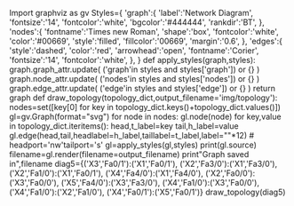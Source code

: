 Import graphviz as gv
Styles={
    'graph':{
        'label':'Network Diagram',
        'fontsize':'14',
        'fontcolor':'white',
        'bgcolor':'#444444',
        'rankdir':'BT',
    },
    'nodes':{
        'fontname':'Times new Roman',
        'shape':'box',
        'fontcolor':'white',
        'color':'#00669',
        'style':'filled',
        'fillcolor':'00669',
        'margin':'0.6',
    },
    'edges':{
        'style':'dashed',
        'color':'red',
        'arrowhead':'open',
        'fontname':'Corier',
        'fontsize':'14',
        'fontcolor':'white',
    },
}
def apply_styles(graph,styles):
    graph.graph_attr.update(
        ('graph'in styles and styles['graph']) or {}
        )
    graph.node_attr.update(
        ('nodes'in styles and styles['nodes']) or {}
        )
    graph.edge_attr.update(
        ('edge'in styles and styles['edge']) or {}
        )
        return graph
def draw_topology(topology_dict,output_filename='img/topology'):
    nodes=set([key[0] for key in topology_dict.keys()+topology_dict.values()])
    gl=gv.Graph(format="svg")
    for node in nodes:
             gl.node(node)
             for key,value in topology_dict.iteritems():
                     head,t_label=key
                     tail,h_label=value
                     gl.edge(head,tail,headlabel=h_label,taillabel=t_label,label=""*12)
                     # headport='nw'tailport='s'
                     gl=apply_styles(gl,styles)
print(gl.source)
filename=gl.render(filename=output_filename)
print"Graph saved in",filename
diag5={('X3','Fa0/1'):('X1','Fa0/1'),
       ('X2','Fa3/0'):('X1','Fa3/0'),
       ('X2','Fa1/0'):('X1','Fa0/1'),
       ('X4','Fa4/0'):('X1','Fa4/0'),
       ('X2','Fa0/0'):('X3','Fa0/0'),
       ('X5','Fa4/0'):('X3','Fa3/0'),
       ('X4','Fa1/0'):('X3','Fa0/0'),
       ('X4','Fa1/0'):('X2','Fa1/0'),
       ('X4','Fa0/1'):('X5','Fa0/1')}
draw_topology(diag5)       
                     
    
